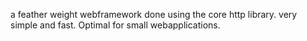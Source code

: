 a feather weight webframework done using the core http library.
very simple and fast. Optimal for small webapplications.
